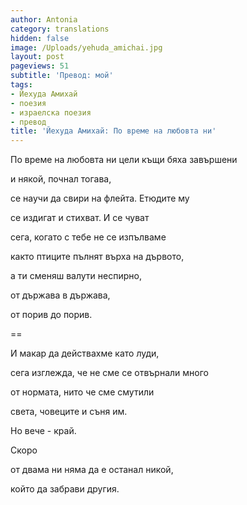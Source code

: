 ```yaml
---
author: Antonia
category: translations
hidden: false
image: /Uploads/yehuda_amichai.jpg
layout: post
pageviews: 51
subtitle: 'Превод: мой'
tags:
- Йехуда Амихай
- поезия
- израелска поезия
- превод
title: 'Йехуда Амихай: По време на любовта ни'
---
```


По време на любовта ни цели къщи бяха завършени

и някой, почнал тогава,

се научи да свири на флейта. Етюдите му

се издигат и стихват. И се чуват

сега, когато с тебе не се изпълваме

както птиците пълнят върха на дървото, 

а ти сменяш валути неспирно,

от държава в държава, 

от порив до порив. 

\==

И макар да действахме като луди, 

сега изглежда, че не сме се отвърнали много

от нормата, нито че сме смутили

света, човеците и съня им.

Но вече - край. 

Скоро

от двама ни няма да е останал никой, 

който да забрави другия.